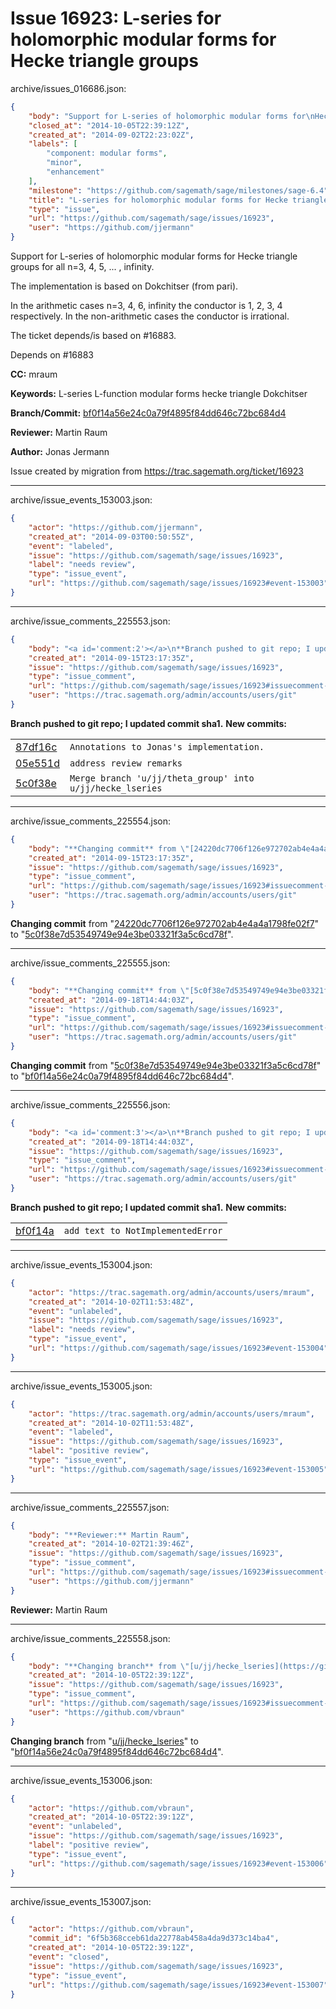 # Issue 16923: L-series for holomorphic modular forms for Hecke triangle groups

archive/issues_016686.json:
```json
{
    "body": "Support for L-series of holomorphic modular forms for\nHecke triangle groups for all n=3, 4, 5, ... , infinity.\n\nThe implementation is based on Dokchitser (from pari).\n\nIn the arithmetic cases n=3, 4, 6, infinity the conductor\nis 1, 2, 3, 4 respectively. In the non-arithmetic cases\nthe conductor is irrational.\n\nThe ticket depends/is based on #16883.\n\nDepends on #16883\n\n**CC:**  mraum\n\n**Keywords:** L-series L-function modular forms hecke triangle Dokchitser\n\n**Branch/Commit:** [bf0f14a56e24c0a79f4895f84dd646c72bc684d4](https://github.com/sagemath/sagetrac-mirror/commit/bf0f14a56e24c0a79f4895f84dd646c72bc684d4)\n\n**Reviewer:** Martin Raum\n\n**Author:** Jonas Jermann\n\nIssue created by migration from https://trac.sagemath.org/ticket/16923\n\n",
    "closed_at": "2014-10-05T22:39:12Z",
    "created_at": "2014-09-02T22:23:02Z",
    "labels": [
        "component: modular forms",
        "minor",
        "enhancement"
    ],
    "milestone": "https://github.com/sagemath/sage/milestones/sage-6.4",
    "title": "L-series for holomorphic modular forms for Hecke triangle groups",
    "type": "issue",
    "url": "https://github.com/sagemath/sage/issues/16923",
    "user": "https://github.com/jjermann"
}
```
Support for L-series of holomorphic modular forms for
Hecke triangle groups for all n=3, 4, 5, ... , infinity.

The implementation is based on Dokchitser (from pari).

In the arithmetic cases n=3, 4, 6, infinity the conductor
is 1, 2, 3, 4 respectively. In the non-arithmetic cases
the conductor is irrational.

The ticket depends/is based on #16883.

Depends on #16883

**CC:**  mraum

**Keywords:** L-series L-function modular forms hecke triangle Dokchitser

**Branch/Commit:** [bf0f14a56e24c0a79f4895f84dd646c72bc684d4](https://github.com/sagemath/sagetrac-mirror/commit/bf0f14a56e24c0a79f4895f84dd646c72bc684d4)

**Reviewer:** Martin Raum

**Author:** Jonas Jermann

Issue created by migration from https://trac.sagemath.org/ticket/16923





---

archive/issue_events_153003.json:
```json
{
    "actor": "https://github.com/jjermann",
    "created_at": "2014-09-03T00:50:55Z",
    "event": "labeled",
    "issue": "https://github.com/sagemath/sage/issues/16923",
    "label": "needs review",
    "type": "issue_event",
    "url": "https://github.com/sagemath/sage/issues/16923#event-153003"
}
```



---

archive/issue_comments_225553.json:
```json
{
    "body": "<a id='comment:2'></a>\n**Branch pushed to git repo; I updated commit sha1.** **New commits:**\n<table><tr><td><a href=\"https://github.com/sagemath/sagetrac-mirror/commit/87df16cefff623a9f69650a71a215c910ee1cdc9\">87df16c</a></td><td><code>Annotations to Jonas's implementation.</code></td></tr><tr><td><a href=\"https://github.com/sagemath/sagetrac-mirror/commit/05e551d292500c1928d08361207703dab8a89043\">05e551d</a></td><td><code>address review remarks</code></td></tr><tr><td><a href=\"https://github.com/sagemath/sagetrac-mirror/commit/5c0f38e7d53549749e94e3be03321f3a5c6cd78f\">5c0f38e</a></td><td><code>Merge branch 'u/jj/theta_group' into u/jj/hecke_lseries</code></td></tr></table>\n",
    "created_at": "2014-09-15T23:17:35Z",
    "issue": "https://github.com/sagemath/sage/issues/16923",
    "type": "issue_comment",
    "url": "https://github.com/sagemath/sage/issues/16923#issuecomment-225553",
    "user": "https://trac.sagemath.org/admin/accounts/users/git"
}
```

<a id='comment:2'></a>
**Branch pushed to git repo; I updated commit sha1.** **New commits:**
<table><tr><td><a href="https://github.com/sagemath/sagetrac-mirror/commit/87df16cefff623a9f69650a71a215c910ee1cdc9">87df16c</a></td><td><code>Annotations to Jonas's implementation.</code></td></tr><tr><td><a href="https://github.com/sagemath/sagetrac-mirror/commit/05e551d292500c1928d08361207703dab8a89043">05e551d</a></td><td><code>address review remarks</code></td></tr><tr><td><a href="https://github.com/sagemath/sagetrac-mirror/commit/5c0f38e7d53549749e94e3be03321f3a5c6cd78f">5c0f38e</a></td><td><code>Merge branch 'u/jj/theta_group' into u/jj/hecke_lseries</code></td></tr></table>




---

archive/issue_comments_225554.json:
```json
{
    "body": "**Changing commit** from \"[24220dc7706f126e972702ab4e4a4a1798fe02f7](https://github.com/sagemath/sagetrac-mirror/commit/24220dc7706f126e972702ab4e4a4a1798fe02f7)\" to \"[5c0f38e7d53549749e94e3be03321f3a5c6cd78f](https://github.com/sagemath/sagetrac-mirror/commit/5c0f38e7d53549749e94e3be03321f3a5c6cd78f)\".",
    "created_at": "2014-09-15T23:17:35Z",
    "issue": "https://github.com/sagemath/sage/issues/16923",
    "type": "issue_comment",
    "url": "https://github.com/sagemath/sage/issues/16923#issuecomment-225554",
    "user": "https://trac.sagemath.org/admin/accounts/users/git"
}
```

**Changing commit** from "[24220dc7706f126e972702ab4e4a4a1798fe02f7](https://github.com/sagemath/sagetrac-mirror/commit/24220dc7706f126e972702ab4e4a4a1798fe02f7)" to "[5c0f38e7d53549749e94e3be03321f3a5c6cd78f](https://github.com/sagemath/sagetrac-mirror/commit/5c0f38e7d53549749e94e3be03321f3a5c6cd78f)".



---

archive/issue_comments_225555.json:
```json
{
    "body": "**Changing commit** from \"[5c0f38e7d53549749e94e3be03321f3a5c6cd78f](https://github.com/sagemath/sagetrac-mirror/commit/5c0f38e7d53549749e94e3be03321f3a5c6cd78f)\" to \"[bf0f14a56e24c0a79f4895f84dd646c72bc684d4](https://github.com/sagemath/sagetrac-mirror/commit/bf0f14a56e24c0a79f4895f84dd646c72bc684d4)\".",
    "created_at": "2014-09-18T14:44:03Z",
    "issue": "https://github.com/sagemath/sage/issues/16923",
    "type": "issue_comment",
    "url": "https://github.com/sagemath/sage/issues/16923#issuecomment-225555",
    "user": "https://trac.sagemath.org/admin/accounts/users/git"
}
```

**Changing commit** from "[5c0f38e7d53549749e94e3be03321f3a5c6cd78f](https://github.com/sagemath/sagetrac-mirror/commit/5c0f38e7d53549749e94e3be03321f3a5c6cd78f)" to "[bf0f14a56e24c0a79f4895f84dd646c72bc684d4](https://github.com/sagemath/sagetrac-mirror/commit/bf0f14a56e24c0a79f4895f84dd646c72bc684d4)".



---

archive/issue_comments_225556.json:
```json
{
    "body": "<a id='comment:3'></a>\n**Branch pushed to git repo; I updated commit sha1.** **New commits:**\n<table><tr><td><a href=\"https://github.com/sagemath/sagetrac-mirror/commit/bf0f14a56e24c0a79f4895f84dd646c72bc684d4\">bf0f14a</a></td><td><code>add text to NotImplementedError</code></td></tr></table>\n",
    "created_at": "2014-09-18T14:44:03Z",
    "issue": "https://github.com/sagemath/sage/issues/16923",
    "type": "issue_comment",
    "url": "https://github.com/sagemath/sage/issues/16923#issuecomment-225556",
    "user": "https://trac.sagemath.org/admin/accounts/users/git"
}
```

<a id='comment:3'></a>
**Branch pushed to git repo; I updated commit sha1.** **New commits:**
<table><tr><td><a href="https://github.com/sagemath/sagetrac-mirror/commit/bf0f14a56e24c0a79f4895f84dd646c72bc684d4">bf0f14a</a></td><td><code>add text to NotImplementedError</code></td></tr></table>




---

archive/issue_events_153004.json:
```json
{
    "actor": "https://trac.sagemath.org/admin/accounts/users/mraum",
    "created_at": "2014-10-02T11:53:48Z",
    "event": "unlabeled",
    "issue": "https://github.com/sagemath/sage/issues/16923",
    "label": "needs review",
    "type": "issue_event",
    "url": "https://github.com/sagemath/sage/issues/16923#event-153004"
}
```



---

archive/issue_events_153005.json:
```json
{
    "actor": "https://trac.sagemath.org/admin/accounts/users/mraum",
    "created_at": "2014-10-02T11:53:48Z",
    "event": "labeled",
    "issue": "https://github.com/sagemath/sage/issues/16923",
    "label": "positive review",
    "type": "issue_event",
    "url": "https://github.com/sagemath/sage/issues/16923#event-153005"
}
```



---

archive/issue_comments_225557.json:
```json
{
    "body": "**Reviewer:** Martin Raum",
    "created_at": "2014-10-02T21:39:46Z",
    "issue": "https://github.com/sagemath/sage/issues/16923",
    "type": "issue_comment",
    "url": "https://github.com/sagemath/sage/issues/16923#issuecomment-225557",
    "user": "https://github.com/jjermann"
}
```

**Reviewer:** Martin Raum



---

archive/issue_comments_225558.json:
```json
{
    "body": "**Changing branch** from \"[u/jj/hecke_lseries](https://github.com/sagemath/sagetrac-mirror/tree/u/jj/hecke_lseries)\" to \"[bf0f14a56e24c0a79f4895f84dd646c72bc684d4](https://github.com/sagemath/sagetrac-mirror/commit/bf0f14a56e24c0a79f4895f84dd646c72bc684d4)\".",
    "created_at": "2014-10-05T22:39:12Z",
    "issue": "https://github.com/sagemath/sage/issues/16923",
    "type": "issue_comment",
    "url": "https://github.com/sagemath/sage/issues/16923#issuecomment-225558",
    "user": "https://github.com/vbraun"
}
```

**Changing branch** from "[u/jj/hecke_lseries](https://github.com/sagemath/sagetrac-mirror/tree/u/jj/hecke_lseries)" to "[bf0f14a56e24c0a79f4895f84dd646c72bc684d4](https://github.com/sagemath/sagetrac-mirror/commit/bf0f14a56e24c0a79f4895f84dd646c72bc684d4)".



---

archive/issue_events_153006.json:
```json
{
    "actor": "https://github.com/vbraun",
    "created_at": "2014-10-05T22:39:12Z",
    "event": "unlabeled",
    "issue": "https://github.com/sagemath/sage/issues/16923",
    "label": "positive review",
    "type": "issue_event",
    "url": "https://github.com/sagemath/sage/issues/16923#event-153006"
}
```



---

archive/issue_events_153007.json:
```json
{
    "actor": "https://github.com/vbraun",
    "commit_id": "6f5b368cceb61da22778ab458a4da9d373c14ba4",
    "created_at": "2014-10-05T22:39:12Z",
    "event": "closed",
    "issue": "https://github.com/sagemath/sage/issues/16923",
    "type": "issue_event",
    "url": "https://github.com/sagemath/sage/issues/16923#event-153007"
}
```
